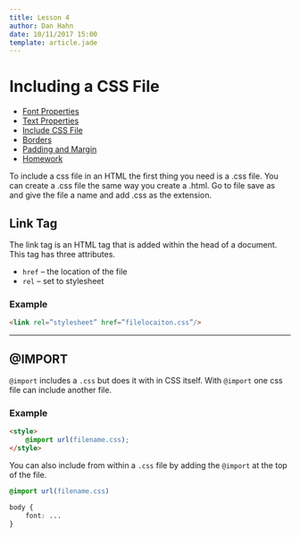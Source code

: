 ```yaml
---
title: Lesson 4
author: Dan Hahn
date: 10/11/2017 15:00
template: article.jade
---
```


# Including a CSS File

* [Font Properties]()
* [Text Properties](text.html)
* [Include CSS File](include.html)
* [Borders](borders.html)
* [Padding and Margin](padding-margin.html)
* [Homework](homework.html)


To include a css file in an HTML the first thing you need is a .css file.  You can create a .css file the same way you create a .html.  Go to file save as and give the file a name and add .css as the extension.

## Link Tag

The link tag is an HTML tag that is added within the head of a document.  This tag has three attributes.

* `href` – the location of the file
* `rel` – set to stylesheet

### Example


```HTML
<link rel=”stylesheet” href=”filelocaiton.css”/>
```

---

## @IMPORT

`@import` includes a `.css` but does it with in CSS itself.  With `@import` one css file can include another file.

### Example

```HTML
<style>
	@import url(filename.css);
</style>
```

You can also include from within a `.css` file by adding the `@import` at the top of the file.

```CSS
@import url(filename.css)

body {
	font: ...
}
```
